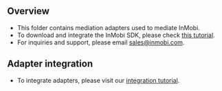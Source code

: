 
## Overview
  * This folder contains mediation adapters used to mediate InMobi.
  * To download and integrate the InMobi SDK, please check [this tutorial](https://support.inmobi.com/monetize/ios-guidelines).
  * For inquiries and support, please email sales@inmobi.com.
  
## Adapter integration
  * To integrate adapters, please visit our [integration tutorial](https://developers.mopub.com/docs/ios/integrating-networks/).
